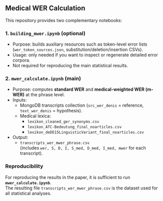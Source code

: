 ## Medical WER Calculation

This repository provides two complementary notebooks:

### 1. `building_mwer.ipynb` (optional)
- Purpose: builds auxiliary resources such as token-level error lists (`wer_token_sources.json`, substitution/deletion/insertion CSVs).
- Usage: only needed if you want to inspect or regenerate detailed error corpora.
- Not required for reproducing the main statistical results.

### 2. `mwer_calculate.ipynb` (main)
- Purpose: computes **standard WER** and **medical-weighted WER (m-WER)** at the phrase level.
- Inputs:
  - MongoDB transcripts collection (`src_wer_denis` = reference, `text_wer_denis` = hypothesis).
  - Medical lexica:
    - `lexikon_cleaned_ger_synonyms.csv`
    - `lexikon_ATC-Bedeutung_final_noarticles.csv`
    - `lexikon_deDE15LinguisticVariant_final_noarticles.csv`
- Output:
  - `transcripts_wer_mwer_phrase.csv`  
    (includes `wer, S, D, I, S_med, D_med, I_med, mwer` for each transcript).

### Reproducibility
For reproducing the results in the paper, it is sufficient to run **`mwer_calculate.ipynb`**.  
The resulting file `transcripts_wer_mwer_phrase.csv` is the dataset used for all statistical analyses.